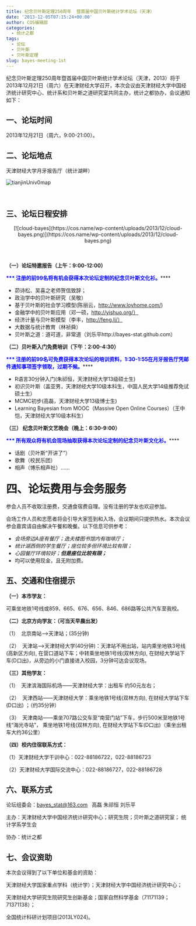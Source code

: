 ```yaml
---
title: 纪念贝叶斯定理250周年  暨首届中国贝叶斯统计学术论坛（天津）
date: '2013-12-05T07:15:24+00:00'
author: COS编辑部
categories:
  - 统计之都
tags:
  - 论坛
  - 贝叶斯
  - 贝叶斯定理
slug: bayes-meeting-1st
---
```


纪念贝叶斯定理250周年暨首届中国贝叶斯统计学术论坛（天津，2013）将于2013年12月21日（周六）在天津财经大学召开，本次会议由天津财经大学中国经济统计研究中心、统计系和贝叶斯之道研究室共同主办，统计之都协办，会议通知如下：

## 一、论坛时间

2013年12月21日（周六，9:00-21:00）。

## 二、论坛地点

天津财经大学月牙报告厅（统计湖畔）

![tianjinUniv0map](https://cos.name/wp-content/uploads/2013/12/tianjinUniv0map.png)

&nbsp;

## 三、论坛日程安排

<p style="text-align: center;">
  [![cloud-bayes](https://cos.name/wp-content/uploads/2013/12/cloud-bayes.png)](https://cos.name/wp-content/uploads/2013/12/cloud-bayes.png)
</p>

<!--more-->

<span style="line-height: 1.5;"><br /> </span>

**（一）****论坛特邀报告（上午：****9:00-12:00****）******

<span style="color: #0000ff;"><b>*** </b><b>注册的前</b><b>99</b><b>名将</b><b>有机会</b><b>获得本次论坛定制的纪念贝叶斯文化衫。</b></span>****

  * 茆诗松、吴喜之老师贺信致辞；
  * 政治学中的贝叶斯研究（吴敬）
  * 基于贝叶斯的社会学习模型(陈丽云，http://www.loyhome.com/)
  * 金融学中的贝叶斯应用（邓一硕，http://yishuo.org/）
  * 经济计量与贝叶斯模型（李丰，http://feng.li/）
  * 大数据与统计教育（林祯舜）
  * 贝叶斯之道：道可道，非常道（刘乐平http://bayes-stat.github.com）

**（二）****贝叶斯入门免费培训（下午：****2:00-4:30****）******

<span style="color: #0000ff;"><b>*** </b><b>注册的前</b><b>99</b><b>名可免费获得本次论坛的培训资料，</b><b>1:30-1:55</b><b>在月牙报告厅凭邮件通知事项签字领取，过期不候。</b></span>****

  * R语言30分钟入门(朱祁恒，天津财经大学13级硕士生)
  * 初识贝叶斯（盖亚男，天津财经大学10级本科生，中国人民大学14级推荐免试硕士生）
  * MCMC初步(高磊，天津财经大学13级博士生)
  * Learning Bayesian from MOOC（Massive Open Online Courses）（王中恺，天津财经大学10级本科生）

**（三） ****纪念贝叶斯文艺晚会（晚上：****6:30-9:00****）******

<span style="color: #0000ff;"><b>*** </b><b>所有观众将</b><b>有机会</b><b>现场抽取获得本次论坛定制的纪念贝叶斯文化衫。</b></span>****

  * 话剧（贝叶斯“开讲了”）
  * 歌舞（校民乐团）
  * 相声（博乐相声社）……

## <span style="font-size: 30px; line-height: 1.3;">四、论坛费用与会务服务</span>

参会人员不收取注册费，交通食宿费自理。没有注册的学友也欢迎参加。

会场工作人员和志愿者将会引导大家签到和入场，会议期间只提供热水。本次会议参会嘉宾请自由解决午餐和晚餐。以下信息可供参考：

  * _会场旁边A座有餐厅；逸夫楼图书馆内有咖啡厅；_
  * _统计湖西侧的学生餐厅；座位较多但环境比较有限；_
  * _心园餐厅环境较好；__但是座位比较有限；___
  * 均可以使用现金，且无附加费。

## 五、交通和住宿提示

**（一）本市学友：**

可乘坐地铁1号线或859、665、676、656、846、686路等公共汽车至我校。

**（二）北京方向学友：（可当天早晨出发）**

（1）  北京南站——>天津站；(35分钟)

（2）  天津站——>天津财经大学(40分钟)：天津站不用出站，站内乘坐地铁3号线(高新区方向), 在营口道站下车；中转乘坐地铁1号线(双林方向), 在财经大学站下车(D口出)，从旁边的小门直接进入校园，3分钟可达会议现场。

**（三）其他学友：**

（1）  天津滨海国际机场——天津财经大学：出租车 约50元左右；

（2）  天津西站——天津财经大学：乘坐地铁1号线(双林方向), 在财经大学站下车(D口出) ；（约35分钟）

（3）  天津南站——乘坐707路公交车至“南营门站”下车，步行500米至地铁1号线“海光寺站”， 乘坐地铁1号线(双林方向), 在财经大学站下车(D口出)（乘坐出租车大约36公里）

**（四）校内住宿联系方式：**

（1）天津财经大学干训中心：022-88186722，022-88186723

（2）天津财经大学国际交流中心：022-88186727，022-88186728

## 六、联系方式

论坛组委会：bayes_stat@163.com   高磊 朱祁恒 刘乐平

主办：天津财经大学中国经济统计研究中心；研究生院；贝叶斯之道研究室； 统计学系学生会

协办：统计之都

## 七、会议资助

本次会议得到了以下单位和基金的资助：

天津财经大学国家重点学科（统计学）；天津财经大学中国经济统计研究中心；

天津财经大学研究生院研究生创新基金；国家自然科学基金（71171139；71371138）；

全国统计科研计划项目(2013LY024)。
